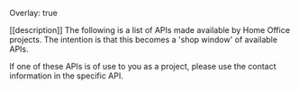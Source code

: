 Overlay: true

[[description]]
The following is a list of APIs made available by Home Office projects. 
The intention is that this becomes a 'shop window' of available APIs.

If one of these APIs is of use to you as a project, please use the contact information in the specific API. 
